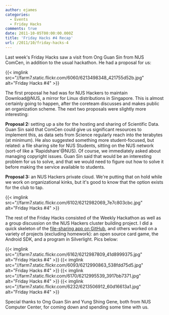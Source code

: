 ```yaml
---
author: ejames
categories:
  - Events
  - Friday Hacks
comments: true
date: 2011-10-05T00:00:00.000Z
title: 'Friday Hacks #4 Recap'
url: /2011/10/friday-hacks-4
---
```


Last week's Friday Hacks saw a visit from Ong Guan Sin from NUS ComCen, in addition to the usual hackathon. He had a proposal for us:

{{< imglink src="//farm7.static.flickr.com/6060/6213498348_421755d52b.jpg" alt="Friday Hacks #4" >}}

The first proposal he had was for NUS Hackers to maintain Download@NUS, a mirror for Linux distributions in Singapore. This is almost certainly going to happen, after the coreteam discusses and makes public an organization scheme. The next two proposals were slightly more interesting:

<strong>Proposal 2: </strong>setting up a site for the hosting and sharing of Scientific Data. Guan Sin said that ComCen could give us significant resources to implement this, as data sets from Science regularly reach into the terabytes (at minimum). He also suggested something more student-focused, but related: a file sharing site for NUS Students, sitting on the NUS network (sort-of like a 'Rapidshare'@NUS). Of course, we immediately asked about managing copyright issues. Guan Sin said that would be an interesting problem for us to solve, and that we would need to figure out how to solve it before making the service available to students.

<strong>Proposal 3:</strong> an NUS Hackers private cloud. We're putting that on hold while we work on organizational kinks, but it's good to know that the option exists for the club to tap.

{{< imglink src="//farm7.static.flickr.com/6102/6212982069_7e7c803cbc.jpg" alt="Friday Hacks #4" >}}

The rest of the Friday Hacks consisted of the Weekly Hackathon as well as a group discussion on the NUS Hackers cluster building project. I did a quick skeleton of the <a href="https://github.com/shadowsun7/nus-fileshare">file-sharing app on GitHub</a>, and others worked on a variety of projects (excluding homework): an open source card game, the Android SDK, and a program in Silverlight. Pics below:

{{< imglink src="//farm7.static.flickr.com/6162/6212987809_41d8999375.jpg" alt="Friday Hacks #4" >}}
{{< imglink src="//farm7.static.flickr.com/6093/6212990863_538fdd75d5.jpg" alt="Friday Hacks #4" >}}
{{< imglink src="//farm7.static.flickr.com/6170/6212995539_3917bb7371.jpg" alt="Friday Hacks #4" >}}
{{< imglink src="//farm7.static.flickr.com/6232/6213506912_60d16613a1.jpg" alt="Friday Hacks #4" >}}

Special thanks to Ong Guan Sin and Yung Shing Gene, both from NUS Computer Center, for coming down and spending some time with us.
